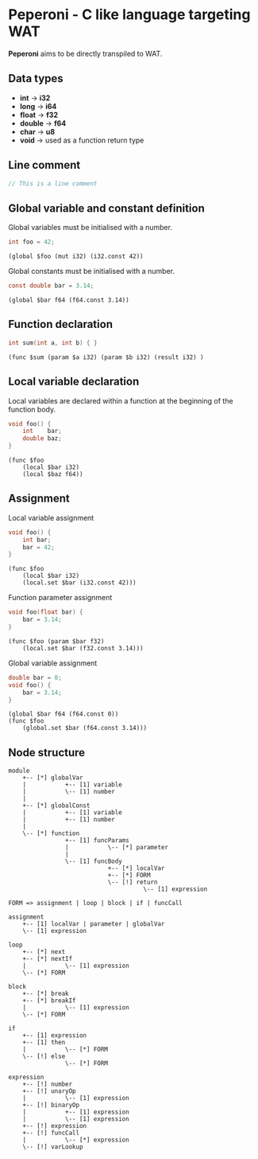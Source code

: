 # Peperoni - C like language targeting WAT

**Peperoni** aims to be directly transpiled to WAT.

## Data types
  * **int** -> **i32**
  * **long** -> **i64**
  * **float** -> **f32**
  * **double** -> **f64**
  * **char** -> **u8**
  * **void** -> used as a function return type

## Line comment

```c
// This is a line comment
```

## Global variable and constant definition

Global variables must be initialised with a number.

```c
int foo = 42;
``` 

```wat
(global $foo (mut i32) (i32.const 42))
```

Global constants must be initialised with a number.

```c
const double bar = 3.14;
``` 

```wat
(global $bar f64 (f64.const 3.14))
```

## Function declaration

```c
int sum(int a, int b) { }
```

```wat
(func $sum (param $a i32) (param $b i32) (result i32) )
```

## Local variable declaration

Local variables are declared within a function at the beginning of the function body.

```c
void foo() {
    int    bar;
    double baz;
}
``` 

```wat
(func $foo 
    (local $bar i32)
    (local $baz f64))
```

## Assignment

Local variable assignment

```c
void foo() {
    int bar;
    bar = 42;
}
```

```wat
(func $foo
    (local $bar i32)
    (local.set $bar (i32.const 42)))
```

Function parameter assignment

```c
void foo(float bar) {
    bar = 3.14;
}
```

```wat
(func $foo (param $bar f32)
    (local.set $bar (f32.const 3.14)))
```

Global variable assignment

```c
double bar = 0;
void foo() {
    bar = 3.14;
}
```

```wat
(global $bar f64 (f64.const 0))
(func $foo
    (global.set $bar (f64.const 3.14)))
```

## Node structure

```text
module
    +-- [*] globalVar
    |           +-- [1] variable
    |           \-- [1] number
    |
    +-- [*] globalConst
    |           +-- [1] variable
    |           +-- [1] number
    |
    \-- [*] function
                +-- [1] funcParams
                |           \-- [*] parameter
                |
                \-- [1] funcBody
                            +-- [*] localVar
                            +-- [*] FORM 
                            \-- [!] return
                                      \-- [1] expression
 
FORM => assignment | loop | block | if | funcCall

assignment
    +-- [1] localVar | parameter | globalVar
    \-- [1] expression

loop
    +-- [*] next
    +-- [*] nextIf
    |           \-- [1] expression
    \-- [*] FORM

block
    +-- [*] break
    +-- [*] breakIf
    |           \-- [1] expression
    \-- [*] FORM

if
    +-- [1] expression
    +-- [1] then
    |           \-- [*] FORM
    \-- [!] else
                \-- [*] FORM

expression
    +-- [!] number
    +-- [!] unaryOp
    |           \-- [1] expression
    +-- [!] binaryOp
    |           +-- [1] expression
    |           \-- [1] expression
    +-- [!] expression
    +-- [!] funcCall
    |           \-- [*] expression
    \-- [!] varLookup
```
